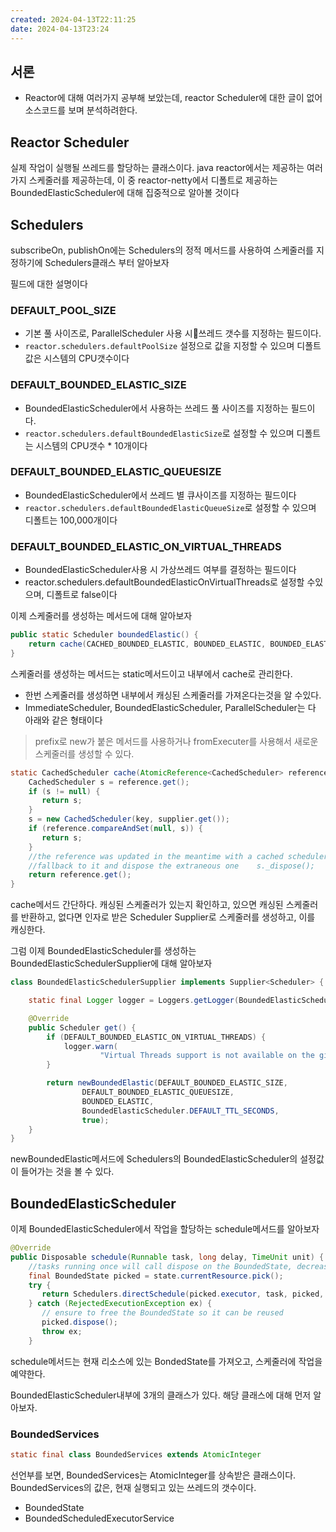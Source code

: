 ```yaml
---
created: 2024-04-13T22:11:25
date: 2024-04-13T23:24
---
```

## 서론
- Reactor에 대해 여러가지 공부해 보았는데, reactor Scheduler에 대한 글이 없어 소스코드를 보며 분석하려한다.

## Reactor Scheduler
실제 작업이 실행될 쓰레드를 할당하는 클래스이다.
java reactor에서는 제공하는 여러가지 스케줄러를 제공하는데, 이 중 reactor-netty에서 디폴트로 제공하는  BoundedElasticScheduler에 대해 집중적으로 알아볼 것이다

## Schedulers
subscribeOn, publishOn에는 Schedulers의 정적 메서드를 사용하여 스케줄러를 지정하기에 Schedulers클래스 부터 알아보자

필드에 대한 설명이다
### DEFAULT_POOL_SIZE
- 기본 풀 사이즈로, ParallelScheduler 사용 시쓰레드 갯수를 지정하는 필드이다.
- ```reactor.schedulers.defaultPoolSize``` 설정으로 값을 지정할 수 있으며 디폴트 값은 시스템의 CPU갯수이다

### DEFAULT_BOUNDED_ELASTIC_SIZE
- BoundedElasticScheduler에서 사용하는 쓰레드 풀 사이즈를 지정하는 필드이다.
- `reactor.schedulers.defaultBoundedElasticSize`로 설정할 수 있으며 디폴트는 시스템의 CPU갯수 \* 10개이다

### DEFAULT_BOUNDED_ELASTIC_QUEUESIZE
- BoundedElasticScheduler에서 쓰레드 별 큐사이즈를 지정하는 필드이다
- `reactor.schedulers.defaultBoundedElasticQueueSize`로 설정할 수 있으며 디폴트는 100,000개이다

### DEFAULT_BOUNDED_ELASTIC_ON_VIRTUAL_THREADS
- BoundedElasticScheduler사용 시 가상쓰레드 여부를 결정하는 필드이다
- reactor.schedulers.defaultBoundedElasticOnVirtualThreads로 설정할 수있으며, 디폴트로 false이다

이제 스케줄러를 생성하는 메서드에 대해 알아보자
```java
public static Scheduler boundedElastic() {  
    return cache(CACHED_BOUNDED_ELASTIC, BOUNDED_ELASTIC, BOUNDED_ELASTIC_SUPPLIER);  
}
```
스케줄러를 생성하는 메서드는 static메서드이고 내부에서 cache로 관리한다.
- 한번 스케줄러를 생성하면 내부에서 캐싱된 스케줄러를 가져온다는것을 알 수있다.
- ImmediateScheduler, BoundedElasticScheduler, ParallelScheduler는 다 아래와 같은 형태이다
> prefix로 new가 붙은 메서드를 사용하거나 fromExecuter를 사용해서 새로운 스케줄러를 생성할 수 있다.

```java
static CachedScheduler cache(AtomicReference<CachedScheduler> reference, String key, Supplier<Scheduler> supplier) {  
    CachedScheduler s = reference.get();  
    if (s != null) {  
       return s;  
    }  
    s = new CachedScheduler(key, supplier.get());  
    if (reference.compareAndSet(null, s)) {  
       return s;  
    }  
    //the reference was updated in the meantime with a cached scheduler  
    //fallback to it and dispose the extraneous one    s._dispose();  
    return reference.get();  
}
```
cache메서드 간단하다. 
캐싱된 스케줄러가 있는지 확인하고, 있으면 캐싱된 스케줄러를 반환하고, 없다면 인자로 받은 Scheduler Supplier로 스케줄러를 생성하고, 이를 캐싱한다.

그럼 이제 BoundedElasticScheduler를 생성하는 BoundedElasticSchedulerSupplier에 대해 알아보자
```java
class BoundedElasticSchedulerSupplier implements Supplier<Scheduler> {

	static final Logger logger = Loggers.getLogger(BoundedElasticSchedulerSupplier.class);

	@Override
	public Scheduler get() {
		if (DEFAULT_BOUNDED_ELASTIC_ON_VIRTUAL_THREADS) {
			logger.warn(
					"Virtual Threads support is not available on the given JVM. Falling back to default BoundedElastic setup");
		}

		return newBoundedElastic(DEFAULT_BOUNDED_ELASTIC_SIZE,
				DEFAULT_BOUNDED_ELASTIC_QUEUESIZE,
				BOUNDED_ELASTIC,
				BoundedElasticScheduler.DEFAULT_TTL_SECONDS,
				true);
	}
}
```
newBoundedElastic메서드에 Schedulers의 BoundedElasticScheduler의 설정값이 들어가는 것을 볼 수 있다.

## BoundedElasticScheduler

이제 BoundedElasticScheduler에서 작업을 할당하는 schedule메서드를 알아보자
```java
@Override  
public Disposable schedule(Runnable task, long delay, TimeUnit unit) {  
    //tasks running once will call dispose on the BoundedState, decreasing its usage by one  
    final BoundedState picked = state.currentResource.pick();  
    try {  
       return Schedulers.directSchedule(picked.executor, task, picked, delay, unit);  
    } catch (RejectedExecutionException ex) {  
       // ensure to free the BoundedState so it can be reused  
       picked.dispose();  
       throw ex;  
    }
```
schedule메서드는 현재 리소스에 있는 BondedState를 가져오고, 스케줄러에 작업을 예약한다.




BoundedElasticScheduler내부에 3개의 클래스가 있다. 해당 클래스에 대해 먼저 알아보자.
### BoundedServices
```java
static final class BoundedServices extends AtomicInteger
```
선언부를 보면, BoundedServices는 AtomicInteger를 상속받은 클래스이다.
BoundedServices의 값은, 현재 실행되고 있는 쓰레드의 갯수이다.

- BoundedState
- BoundedScheduledExecutorService
